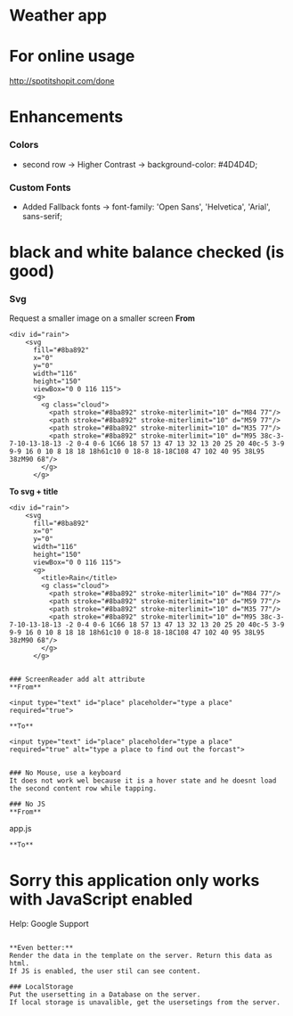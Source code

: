 # Weather app

# For online usage
http://spotitshopit.com/done

# Enhancements
### Colors
* second row -> Higher Contrast -> background-color: #4D4D4D;

### Custom Fonts 
* Added Fallback fonts -> font-family: 'Open Sans', 'Helvetica', 'Arial', sans-serif;

# black and white balance checked (is good)

### Svg
Request a smaller image on a smaller screen
**From**
```
<div id="rain">
	<svg 
	  fill="#8ba892"  
	  x="0" 
	  y="0" 
	  width="116" 
	  height="150" 
	  viewBox="0 0 116 115">
	  <g>
	    <g class="cloud">
	      <path stroke="#8ba892" stroke-miterlimit="10" d="M84 77"/>
	      <path stroke="#8ba892" stroke-miterlimit="10" d="M59 77"/>
	      <path stroke="#8ba892" stroke-miterlimit="10" d="M35 77"/>
	      <path stroke="#8ba892" stroke-miterlimit="10" d="M95 38c-3-7-10-13-18-13 -2 0-4 0-6 1C66 18 57 13 47 13 32 13 20 25 20 40c-5 3-9 9-9 16 0 10 8 18 18 18h61c10 0 18-8 18-18C108 47 102 40 95 38L95 38zM90 68"/>
	    </g>
	  </g>
```
**To svg + title**
```
<div id="rain">
	<svg 
	  fill="#8ba892"  
	  x="0" 
	  y="0" 
	  width="116" 
	  height="150" 
	  viewBox="0 0 116 115">
	  <g>
	  	<title>Rain</title>
	    <g class="cloud">
	      <path stroke="#8ba892" stroke-miterlimit="10" d="M84 77"/>
	      <path stroke="#8ba892" stroke-miterlimit="10" d="M59 77"/>
	      <path stroke="#8ba892" stroke-miterlimit="10" d="M35 77"/>
	      <path stroke="#8ba892" stroke-miterlimit="10" d="M95 38c-3-7-10-13-18-13 -2 0-4 0-6 1C66 18 57 13 47 13 32 13 20 25 20 40c-5 3-9 9-9 16 0 10 8 18 18 18h61c10 0 18-8 18-18C108 47 102 40 95 38L95 38zM90 68"/>
	    </g>
	  </g>
```

```

### ScreenReader add alt attribute
**From**
```
	<input type="text" id="place" placeholder="type a place" required="true">
```	
**To**
```
	<input type="text" id="place" placeholder="type a place" required="true" alt="type a place to find out the forcast">
```

### No Mouse, use a keyboard
It does not work wel because it is a hover state and he doesnt load the second content row while tapping.

### No JS
**From**
```
app.js

```
**To**
```
<noscript>
    <style type="text/css">
        main {display:none;}
    </style>
    <div class="noscriptmsg">
    	<h1>Sorry this application only works with JavaScript enabled</h1>
    	<p>Help: Google Support <a href="https://support.google.com/adsense/answer/12654?hl=nl"></a></p>
    </div>
</noscript>

```

**Even better:**
Render the data in the template on the server. Return this data as html. 
If JS is enabled, the user stil can see content.

### LocalStorage
Put the usersetting in a Database on the server.
If local storage is unavalible, get the usersetings from the server.


